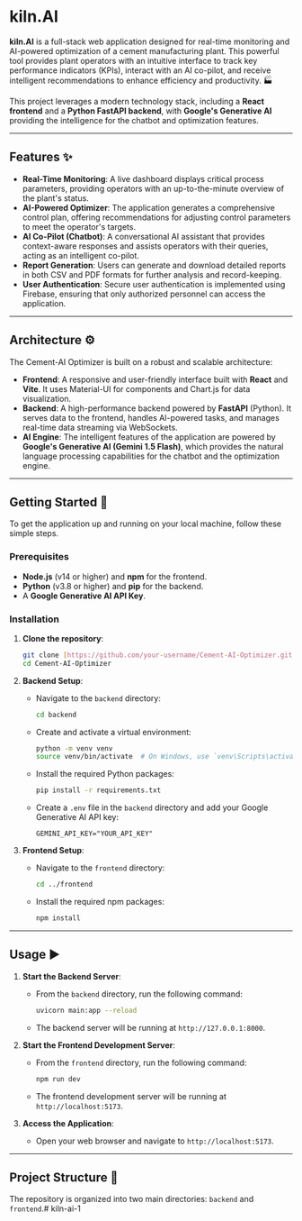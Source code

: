 ﻿# kiln.AI

**kiln.AI** is a full-stack web application designed for real-time monitoring and AI-powered optimization of a cement manufacturing plant. This powerful tool provides plant operators with an intuitive interface to track key performance indicators (KPIs), interact with an AI co-pilot, and receive intelligent recommendations to enhance efficiency and productivity. 🏭

This project leverages a modern technology stack, including a **React frontend** and a **Python FastAPI backend**, with **Google's Generative AI** providing the intelligence for the chatbot and optimization features.

---

## **Features** ✨

* **Real-Time Monitoring**: A live dashboard displays critical process parameters, providing operators with an up-to-the-minute overview of the plant's status.
* **AI-Powered Optimizer**: The application generates a comprehensive control plan, offering recommendations for adjusting control parameters to meet the operator's targets.
* **AI Co-Pilot (Chatbot)**: A conversational AI assistant that provides context-aware responses and assists operators with their queries, acting as an intelligent co-pilot.
* **Report Generation**: Users can generate and download detailed reports in both CSV and PDF formats for further analysis and record-keeping.
* **User Authentication**: Secure user authentication is implemented using Firebase, ensuring that only authorized personnel can access the application.

---

## **Architecture** ⚙️

The Cement-AI Optimizer is built on a robust and scalable architecture:

* **Frontend**: A responsive and user-friendly interface built with **React** and **Vite**. It uses Material-UI for components and Chart.js for data visualization.
* **Backend**: A high-performance backend powered by **FastAPI** (Python). It serves data to the frontend, handles AI-powered tasks, and manages real-time data streaming via WebSockets.
* **AI Engine**: The intelligent features of the application are powered by **Google's Generative AI (Gemini 1.5 Flash)**, which provides the natural language processing capabilities for the chatbot and the optimization engine.

---

## **Getting Started** 🚀

To get the application up and running on your local machine, follow these simple steps.

### **Prerequisites**

* **Node.js** (v14 or higher) and **npm** for the frontend.
* **Python** (v3.8 or higher) and **pip** for the backend.
* A **Google Generative AI API Key**.

### **Installation**

1.  **Clone the repository**:
    ```bash
    git clone [https://github.com/your-username/Cement-AI-Optimizer.git](https://github.com/your-username/Cement-AI-Optimizer.git)
    cd Cement-AI-Optimizer
    ```

2.  **Backend Setup**:
    * Navigate to the `backend` directory:
        ```bash
        cd backend
        ```
    * Create and activate a virtual environment:
        ```bash
        python -m venv venv
        source venv/bin/activate  # On Windows, use `venv\Scripts\activate`
        ```
    * Install the required Python packages:
        ```bash
        pip install -r requirements.txt
        ```
    * Create a `.env` file in the `backend` directory and add your Google Generative AI API key:
        ```
        GEMINI_API_KEY="YOUR_API_KEY"
        ```

3.  **Frontend Setup**:
    * Navigate to the `frontend` directory:
        ```bash
        cd ../frontend
        ```
    * Install the required npm packages:
        ```bash
        npm install
        ```

---

## **Usage** ▶️

1.  **Start the Backend Server**:
    * From the `backend` directory, run the following command:
        ```bash
        uvicorn main:app --reload
        ```
    * The backend server will be running at `http://127.0.0.1:8000`.

2.  **Start the Frontend Development Server**:
    * From the `frontend` directory, run the following command:
        ```bash
        npm run dev
        ```
    * The frontend development server will be running at `http://localhost:5173`.

3.  **Access the Application**:
    * Open your web browser and navigate to `http://localhost:5173`.

---

## **Project Structure** 📁

The repository is organized into two main directories: `backend` and `frontend`.# kiln-ai-1

